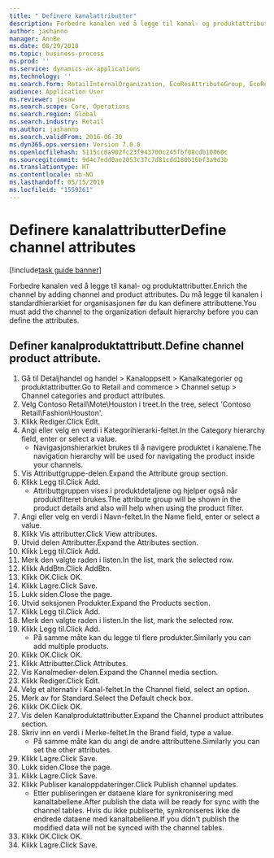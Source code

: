 ```yaml
---
title: " Definere kanalattributter"
description: Forbedre kanalen ved å legge til kanal- og produktattributter.
author: jashanno
manager: AnnBe
ms.date: 08/29/2018
ms.topic: business-process
ms.prod: ''
ms.service: dynamics-ax-applications
ms.technology: ''
ms.search.form: RetailInternalOrganization, EcoResAttributeGroup, EcoResAttributeGroupAttribute, RetailAddChannelItems, RetailCatalogProductAttributeValue, RetailMedia
audience: Application User
ms.reviewer: josaw
ms.search.scope: Core, Operations
ms.search.region: Global
ms.search.industry: Retail
ms.author: jashanno
ms.search.validFrom: 2016-06-30
ms.dyn365.ops.version: Version 7.0.0
ms.openlocfilehash: 5115cc0a902fc23f943700c245fbf08cdb10060c
ms.sourcegitcommit: 9d4c7edd0ae2053c37c7d81cdd180b16bf3a9d3b
ms.translationtype: HT
ms.contentlocale: nb-NO
ms.lasthandoff: 05/15/2019
ms.locfileid: "1559261"
---
```

# <a name="define-channel-attributes"></a><span data-ttu-id="cf869-103"> Definere kanalattributter</span><span class="sxs-lookup"><span data-stu-id="cf869-103">Define channel attributes</span></span>

[!include[task guide banner](../includes/task-guide-banner.md)]

<span data-ttu-id="cf869-104">Forbedre kanalen ved å legge til kanal- og produktattributter.</span><span class="sxs-lookup"><span data-stu-id="cf869-104">Enrich the channel by adding channel and product attributes.</span></span> <span data-ttu-id="cf869-105">Du må legge til kanalen i standardhierarkiet for organisasjonen før du kan definere attributtene.</span><span class="sxs-lookup"><span data-stu-id="cf869-105">You must add the channel to the organization default hierarchy before you can define the attributes.</span></span>


## <a name="define-channel-product-attribute"></a><span data-ttu-id="cf869-106">Definer kanalproduktattributt.</span><span class="sxs-lookup"><span data-stu-id="cf869-106">Define channel product attribute.</span></span>
1. <span data-ttu-id="cf869-107">Gå til Detaljhandel og handel > Kanaloppsett > Kanalkategorier og produktattributter.</span><span class="sxs-lookup"><span data-stu-id="cf869-107">Go to Retail and commerce > Channel setup > Channel categories and product attributes.</span></span>
2. <span data-ttu-id="cf869-108">Velg Contoso Retail\Mote\Houston i treet.</span><span class="sxs-lookup"><span data-stu-id="cf869-108">In the tree, select 'Contoso Retail\Fashion\Houston'.</span></span>
3. <span data-ttu-id="cf869-109">Klikk Rediger.</span><span class="sxs-lookup"><span data-stu-id="cf869-109">Click Edit.</span></span>
4. <span data-ttu-id="cf869-110">Angi eller velg en verdi i Kategorihierarki-feltet.</span><span class="sxs-lookup"><span data-stu-id="cf869-110">In the Category hierarchy field, enter or select a value.</span></span>
    * <span data-ttu-id="cf869-111">Navigasjonshierarkiet brukes til å navigere produktet i kanalene.</span><span class="sxs-lookup"><span data-stu-id="cf869-111">The navigation hierarchy will be used for navigating the product inside your channels.</span></span>  
5. <span data-ttu-id="cf869-112">Vis Attributtgruppe-delen.</span><span class="sxs-lookup"><span data-stu-id="cf869-112">Expand the Attribute group section.</span></span>
6. <span data-ttu-id="cf869-113">Klikk Legg til.</span><span class="sxs-lookup"><span data-stu-id="cf869-113">Click Add.</span></span>
    * <span data-ttu-id="cf869-114">Attributtgruppen vises i produktdetaljene og hjelper også når produktfilteret brukes.</span><span class="sxs-lookup"><span data-stu-id="cf869-114">The attribute group will be shown in the product details and also will help when using the product filter.</span></span>  
7. <span data-ttu-id="cf869-115">Angi eller velg en verdi i Navn-feltet.</span><span class="sxs-lookup"><span data-stu-id="cf869-115">In the Name field, enter or select a value.</span></span>
8. <span data-ttu-id="cf869-116">Klikk Vis attributter.</span><span class="sxs-lookup"><span data-stu-id="cf869-116">Click View attributes.</span></span>
9. <span data-ttu-id="cf869-117">Utvid delen Attributter.</span><span class="sxs-lookup"><span data-stu-id="cf869-117">Expand the Attributes section.</span></span>
10. <span data-ttu-id="cf869-118">Klikk Legg til.</span><span class="sxs-lookup"><span data-stu-id="cf869-118">Click Add.</span></span>
11. <span data-ttu-id="cf869-119">Merk den valgte raden i listen.</span><span class="sxs-lookup"><span data-stu-id="cf869-119">In the list, mark the selected row.</span></span>
12. <span data-ttu-id="cf869-120">Klikk AddBtn.</span><span class="sxs-lookup"><span data-stu-id="cf869-120">Click AddBtn.</span></span>
13. <span data-ttu-id="cf869-121">Klikk OK.</span><span class="sxs-lookup"><span data-stu-id="cf869-121">Click OK.</span></span>
14. <span data-ttu-id="cf869-122">Klikk Lagre.</span><span class="sxs-lookup"><span data-stu-id="cf869-122">Click Save.</span></span>
15. <span data-ttu-id="cf869-123">Lukk siden.</span><span class="sxs-lookup"><span data-stu-id="cf869-123">Close the page.</span></span>
16. <span data-ttu-id="cf869-124">Utvid seksjonen Produkter.</span><span class="sxs-lookup"><span data-stu-id="cf869-124">Expand the Products section.</span></span>
17. <span data-ttu-id="cf869-125">Klikk Legg til.</span><span class="sxs-lookup"><span data-stu-id="cf869-125">Click Add.</span></span>
18. <span data-ttu-id="cf869-126">Merk den valgte raden i listen.</span><span class="sxs-lookup"><span data-stu-id="cf869-126">In the list, mark the selected row.</span></span>
19. <span data-ttu-id="cf869-127">Klikk Legg til.</span><span class="sxs-lookup"><span data-stu-id="cf869-127">Click Add.</span></span>
    * <span data-ttu-id="cf869-128">På samme måte kan du legge til flere produkter.</span><span class="sxs-lookup"><span data-stu-id="cf869-128">Similarly you can add multiple products.</span></span>  
20. <span data-ttu-id="cf869-129">Klikk OK.</span><span class="sxs-lookup"><span data-stu-id="cf869-129">Click OK.</span></span>
21. <span data-ttu-id="cf869-130">Klikk Attributter.</span><span class="sxs-lookup"><span data-stu-id="cf869-130">Click Attributes.</span></span>
22. <span data-ttu-id="cf869-131">Vis Kanalmedier-delen.</span><span class="sxs-lookup"><span data-stu-id="cf869-131">Expand the Channel media section.</span></span>
23. <span data-ttu-id="cf869-132">Klikk Rediger.</span><span class="sxs-lookup"><span data-stu-id="cf869-132">Click Edit.</span></span>
24. <span data-ttu-id="cf869-133">Velg et alternativ i Kanal-feltet.</span><span class="sxs-lookup"><span data-stu-id="cf869-133">In the Channel field, select an option.</span></span>
25. <span data-ttu-id="cf869-134">Merk av for Standard.</span><span class="sxs-lookup"><span data-stu-id="cf869-134">Select the Default check box.</span></span>
26. <span data-ttu-id="cf869-135">Klikk OK.</span><span class="sxs-lookup"><span data-stu-id="cf869-135">Click OK.</span></span>
27. <span data-ttu-id="cf869-136">Vis delen Kanalproduktattributter.</span><span class="sxs-lookup"><span data-stu-id="cf869-136">Expand the Channel product attributes section.</span></span>
28. <span data-ttu-id="cf869-137">Skriv inn en verdi i Merke-feltet.</span><span class="sxs-lookup"><span data-stu-id="cf869-137">In the Brand field, type a value.</span></span>
    * <span data-ttu-id="cf869-138">På samme måte kan du angi de andre attributtene.</span><span class="sxs-lookup"><span data-stu-id="cf869-138">Similarly you can set the other attributes.</span></span>  
29. <span data-ttu-id="cf869-139">Klikk Lagre.</span><span class="sxs-lookup"><span data-stu-id="cf869-139">Click Save.</span></span>
30. <span data-ttu-id="cf869-140">Lukk siden.</span><span class="sxs-lookup"><span data-stu-id="cf869-140">Close the page.</span></span>
31. <span data-ttu-id="cf869-141">Klikk Lagre.</span><span class="sxs-lookup"><span data-stu-id="cf869-141">Click Save.</span></span>
32. <span data-ttu-id="cf869-142">Klikk Publiser kanaloppdateringer.</span><span class="sxs-lookup"><span data-stu-id="cf869-142">Click Publish channel updates.</span></span>
    * <span data-ttu-id="cf869-143">Etter publiseringen er dataene klare for synkronisering med kanaltabellene.</span><span class="sxs-lookup"><span data-stu-id="cf869-143">After publish the data will be ready for sync with the channel tables.</span></span> <span data-ttu-id="cf869-144">Hvis du ikke publiserte, synkroniseres ikke de endrede dataene med kanaltabellene.</span><span class="sxs-lookup"><span data-stu-id="cf869-144">If you didn't publish the modified data will not be synced with the channel tables.</span></span>  
33. <span data-ttu-id="cf869-145">Klikk OK.</span><span class="sxs-lookup"><span data-stu-id="cf869-145">Click OK.</span></span>
34. <span data-ttu-id="cf869-146">Klikk Lagre.</span><span class="sxs-lookup"><span data-stu-id="cf869-146">Click Save.</span></span>

